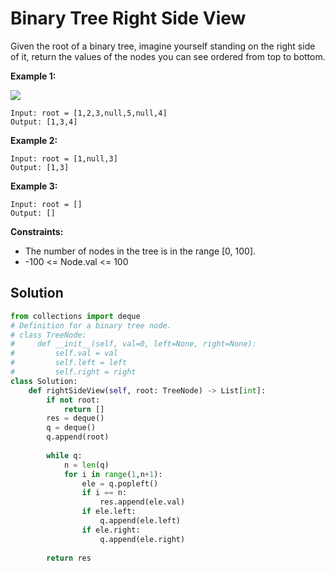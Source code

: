 <h1>Binary Tree Right Side View</h1>

<p>
Given the root of a binary tree, imagine yourself standing on the right side of it, return the values of the nodes you can see ordered from top to bottom.

<b>Example 1:</b>

<img src="https://assets.leetcode.com/uploads/2021/02/14/tree.jpg">

    Input: root = [1,2,3,null,5,null,4]
    Output: [1,3,4]
    
<b>Example 2:</b>

    Input: root = [1,null,3]
    Output: [1,3]
    
<b>Example 3:</b>

    Input: root = []
    Output: []

<b>Constraints:</b>

- The number of nodes in the tree is in the range [0, 100].
- -100 <= Node.val <= 100

<h2>Solution</h2>

```python
from collections import deque
# Definition for a binary tree node.
# class TreeNode:
#     def __init__(self, val=0, left=None, right=None):
#         self.val = val
#         self.left = left
#         self.right = right
class Solution:
    def rightSideView(self, root: TreeNode) -> List[int]:
        if not root:
            return []
        res = deque()
        q = deque()
        q.append(root)
        
        while q:
            n = len(q)
            for i in range(1,n+1):
                ele = q.popleft()
                if i == n:
                    res.append(ele.val)
                if ele.left:
                    q.append(ele.left)
                if ele.right:
                    q.append(ele.right)
        
        return res
```
